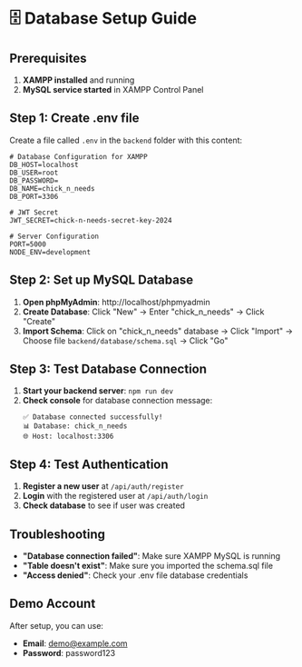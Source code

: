 # 🗄️ Database Setup Guide

## Prerequisites
1. **XAMPP installed** and running
2. **MySQL service started** in XAMPP Control Panel

## Step 1: Create .env file
Create a file called `.env` in the `backend` folder with this content:

```env
# Database Configuration for XAMPP
DB_HOST=localhost
DB_USER=root
DB_PASSWORD=
DB_NAME=chick_n_needs
DB_PORT=3306

# JWT Secret
JWT_SECRET=chick-n-needs-secret-key-2024

# Server Configuration
PORT=5000
NODE_ENV=development
```

## Step 2: Set up MySQL Database
1. **Open phpMyAdmin**: http://localhost/phpmyadmin
2. **Create Database**: Click "New" → Enter "chick_n_needs" → Click "Create"
3. **Import Schema**: Click on "chick_n_needs" database → Click "Import" → Choose file `backend/database/schema.sql` → Click "Go"

## Step 3: Test Database Connection
1. **Start your backend server**: `npm run dev`
2. **Check console** for database connection message:
   ```
   ✅ Database connected successfully!
   📊 Database: chick_n_needs
   🌐 Host: localhost:3306
   ```

## Step 4: Test Authentication
1. **Register a new user** at `/api/auth/register`
2. **Login** with the registered user at `/api/auth/login`
3. **Check database** to see if user was created

## Troubleshooting
- **"Database connection failed"**: Make sure XAMPP MySQL is running
- **"Table doesn't exist"**: Make sure you imported the schema.sql file
- **"Access denied"**: Check your .env file database credentials

## Demo Account
After setup, you can use:
- **Email**: demo@example.com
- **Password**: password123
